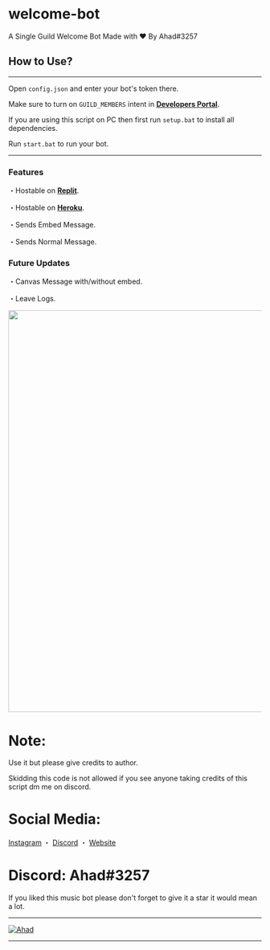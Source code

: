 # welcome-bot
A Single Guild Welcome Bot Made with ♥ By Ahad#3257

## How to Use?
***
Open `config.json` and enter your bot's token there.

Make sure to turn on `GUILD_MEMBERS` intent in **__[Developers Portal](https://discord.com/developers/applications)__**.

If you are using this script on PC then first run `setup.bat` to install all dependencies.

Run `start.bat` to run your bot.
***

### Features

・Hostable on **__[Replit](https://replit.com/@V-UNIT/welcome-bot)__**.

・Hostable on **__[Heroku](https://heroku.com)__**.

・Sends Embed Message.

・Sends Normal Message.

### Future Updates
・Canvas Message with/without embed.

・Leave Logs.

<p align="center"><img width="800px" src="https://cdn.discordapp.com/attachments/914513410312511498/995870583365582958/unknown.png"/></p>

# Note:
Use it but please give credits to author.

Skidding this code is not allowed if you see anyone taking credits of this script dm me on discord.

# Social Media:
[Instagram](https://www.instagram.com/ahadnoor._) ・
[Discord](https://discord.gg/Ncsc5pRNgf) ・
[Website](https://www.itscruel.cf/) 

# Discord: Ahad#3257
If you liked this music bot please don't forget to give it a star it would mean a lot.
***
[![Ahad](https://media.discordapp.net/attachments/840846571326275609/995180079623700522/DEE8C6CD-F31C-4CB2-B852-EBF7FF8BF373.jpg)](https://www.itscruel.cf)
***
